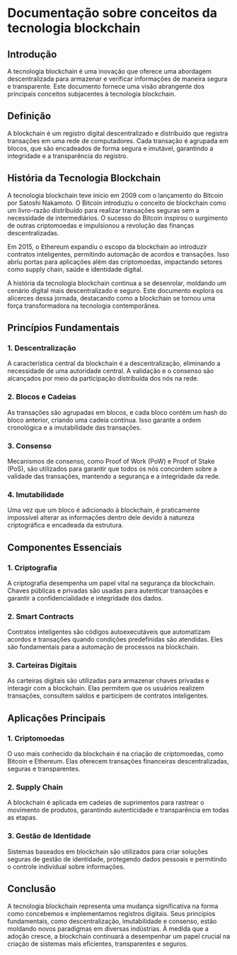 # Documentação sobre conceitos da tecnologia blockchain

## Introdução

A tecnologia blockchain é uma inovação que oferece uma abordagem descentralizada para armazenar e verificar informações de maneira segura e transparente. Este documento fornece uma visão abrangente dos principais conceitos subjacentes à tecnologia blockchain.

## Definição

A blockchain é um registro digital descentralizado e distribuído que registra transações em uma rede de computadores. Cada transação é agrupada em blocos, que são encadeados de forma segura e imutável, garantindo a integridade e a transparência do registro.

## História da Tecnologia Blockchain

A tecnologia blockchain teve início em 2009 com o lançamento do Bitcoin por Satoshi Nakamoto. O Bitcoin introduziu o conceito de blockchain como um livro-razão distribuído para realizar transações seguras sem a necessidade de intermediários. O sucesso do Bitcoin inspirou o surgimento de outras criptomoedas e impulsionou a revolução das finanças descentralizadas.

Em 2015, o Ethereum expandiu o escopo da blockchain ao introduzir contratos inteligentes, permitindo automação de acordos e transações. Isso abriu portas para aplicações além das criptomoedas, impactando setores como supply chain, saúde e identidade digital.

A história da tecnologia blockchain continua a se desenrolar, moldando um cenário digital mais descentralizado e seguro. Este documento explora os alicerces dessa jornada, destacando como a blockchain se tornou uma força transformadora na tecnologia contemporânea.

## Princípios Fundamentais

### 1. Descentralização

A característica central da blockchain é a descentralização, eliminando a necessidade de uma autoridade central. A validação e o consenso são alcançados por meio da participação distribuída dos nós na rede.

### 2. Blocos e Cadeias

As transações são agrupadas em blocos, e cada bloco contém um hash do bloco anterior, criando uma cadeia contínua. Isso garante a ordem cronológica e a imutabilidade das transações.

### 3. Consenso

Mecanismos de consenso, como Proof of Work (PoW) e Proof of Stake (PoS), são utilizados para garantir que todos os nós concordem sobre a validade das transações, mantendo a segurança e a integridade da rede.

### 4. Imutabilidade

Uma vez que um bloco é adicionado à blockchain, é praticamente impossível alterar as informações dentro dele devido à natureza criptográfica e encadeada da estrutura.

## Componentes Essenciais

### 1. Criptografia

A criptografia desempenha um papel vital na segurança da blockchain. Chaves públicas e privadas são usadas para autenticar transações e garantir a confidencialidade e integridade dos dados.

### 2. Smart Contracts

Contratos inteligentes são códigos autoexecutáveis que automatizam acordos e transações quando condições predefinidas são atendidas. Eles são fundamentais para a automação de processos na blockchain.

### 3. Carteiras Digitais

As carteiras digitais são utilizadas para armazenar chaves privadas e interagir com a blockchain. Elas permitem que os usuários realizem transações, consultem saldos e participem de contratos inteligentes.

## Aplicações Principais

### 1. Criptomoedas

O uso mais conhecido da blockchain é na criação de criptomoedas, como Bitcoin e Ethereum. Elas oferecem transações financeiras descentralizadas, seguras e transparentes.

### 2. Supply Chain

A blockchain é aplicada em cadeias de suprimentos para rastrear o movimento de produtos, garantindo autenticidade e transparência em todas as etapas.

### 3. Gestão de Identidade

Sistemas baseados em blockchain são utilizados para criar soluções seguras de gestão de identidade, protegendo dados pessoais e permitindo o controle individual sobre informações.

## Conclusão

A tecnologia blockchain representa uma mudança significativa na forma como concebemos e implementamos registros digitais. Seus princípios fundamentais, como descentralização, imutabilidade e consenso, estão moldando novos paradigmas em diversas indústrias. À medida que a adoção cresce, a blockchain continuará a desempenhar um papel crucial na criação de sistemas mais eficientes, transparentes e seguros.

